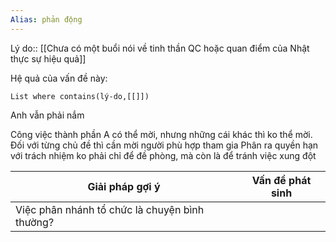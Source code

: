 ```yaml
---
Alias: phản động
---
```


Lý do:: [[Chưa có một buổi nói về tinh thần QC hoặc quan điểm của Nhật thực sự hiệu quả]]

Hệ quả của vấn đề này:
```dataview
List where contains(lý-do,[[]])
```

 Anh vẫn phải nắm 

Công việc thành phần A có thể mời, nhưng những cái khác thì ko thể mời. Đối với từng chủ đề thì cần mời người phù hợp tham gia
Phân ra quyền hạn với trách nhiệm ko phải chỉ để đề phòng, mà còn là để tránh việc xung đột

| Giải pháp gợi ý                                | Vấn đề phát sinh |
| ---------------------------------------------- | ---------------- |
| Việc phân nhánh tổ chức là chuyện bình thường? |                  |

 